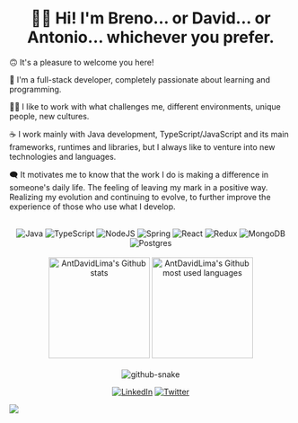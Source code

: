 <div align="center">
  <h1>👋🏻 Hi! I'm Breno... or David... or Antonio... whichever you prefer.</h1>
</div>

🙃 It's a pleasure to welcome you here!

🔋 I'm a full-stack developer, completely passionate about learning and programming.

👊🏻 I like to work with what challenges me, different environments, unique people, new cultures.

☕ I work mainly with Java development, TypeScript/JavaScript and its main frameworks, runtimes and libraries, but I always like to venture into new technologies and languages.

🗨️ It motivates me to know that the work I do is making a difference in someone's daily life. The feeling of leaving my mark in a positive way. Realizing my evolution and continuing to evolve, to further improve the experience of those who use what I develop.

<div align="center">
  </br>
  <div align="center">
    <img alt="Java" src="https://img.shields.io/badge/java-%23ED8B00.svg?style=for-the-badge&logo=java&logoColor=white" />
    <img alt="TypeScript" src="https://img.shields.io/badge/typescript-%23007ACC.svg?style=for-the-badge&logo=typescript&logoColor=white" />
    <img alt="NodeJS" src="https://img.shields.io/badge/node.js-6DA55F?style=for-the-badge&logo=node.js&logoColor=white" />
    <img alt="Spring" src="https://img.shields.io/badge/spring-%236DB33F.svg?style=for-the-badge&logo=spring&logoColor=white" />
    <img alt="React" src="https://img.shields.io/badge/react-%2320232a.svg?style=for-the-badge&logo=react&logoColor=%2361DAFB" />
    <img alt="Redux" src="https://img.shields.io/badge/redux-%23593d88.svg?style=for-the-badge&logo=redux&logoColor=white" />
    <img alt="MongoDB" src="https://img.shields.io/badge/MongoDB-%234ea94b.svg?style=for-the-badge&logo=mongodb&logoColor=white" />
    <img alt="Postgres" src="https://img.shields.io/badge/postgres-%23316192.svg?style=for-the-badge&logo=postgresql&logoColor=white" />
  </div>
  
  </br>
  
  <img height="180em" alt="AntDavidLima's Github stats" src="https://github-readme-stats.vercel.app/api?username=AntDavidLima&theme=dracula&hide_border=false&include_all_commits=true&count_private=true" />
  <img height="180em" alt="AntDavidLima's Github most used languages" src="https://github-readme-stats.vercel.app/api/top-langs/?username=AntDavidLima&theme=dracula&hide_border=false&include_all_commits=true&count_private=true&layout=compact" />
  
  </br>
  </br>
  
  <picture>
    <source media="(prefers-color-scheme: dark)" srcset="github-snake-dark.svg" />
    <source media="(prefers-color-scheme: light)" srcset="github-snake.svg" />
    <img alt="github-snake" src="github-snake.svg" />
  </picture>
  
  <a href="https://linkedin.com/in/antdavidlima"><img alt="LinkedIn" src="https://img.shields.io/badge/LinkedIn-%230077B5.svg?logo=linkedin&logoColor=white" /></a>
  <a href="https://twitter.com/caradebreno"><img alt="Twitter" src="https://img.shields.io/badge/Twitter-%231DA1F2.svg?logo=Twitter&logoColor=white" /></a>
</div>

[![](https://visitcount.itsvg.in/api?id=AntDavidLima&icon=0&color=3)](https://visitcount.itsvg.in)
